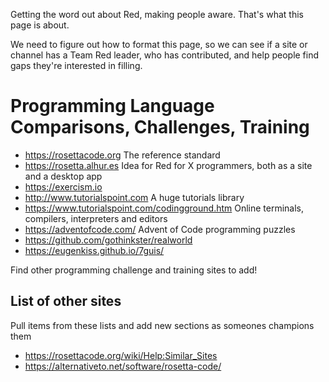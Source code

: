 Getting the word out about Red, making people aware. That's what this page is about.

We need to figure out how to format this page, so we can see if a site or channel has a Team Red leader, who has contributed, and help people find gaps they're interested in filling.

# Programming Language Comparisons, Challenges, Training

- https://rosettacode.org The reference standard
- https://rosetta.alhur.es Idea for Red for X programmers, both as a site and a desktop app
- https://exercism.io
- http://www.tutorialspoint.com A huge tutorials library
- https://www.tutorialspoint.com/codingground.htm Online terminals, compilers, interpreters and editors
- https://adventofcode.com/ Advent of Code programming puzzles
- https://github.com/gothinkster/realworld
- https://eugenkiss.github.io/7guis/

Find other programming challenge and training sites to add!

## List of other sites

Pull items from these lists and add new sections as someones champions them 

- https://rosettacode.org/wiki/Help:Similar_Sites 
- https://alternativeto.net/software/rosetta-code/
